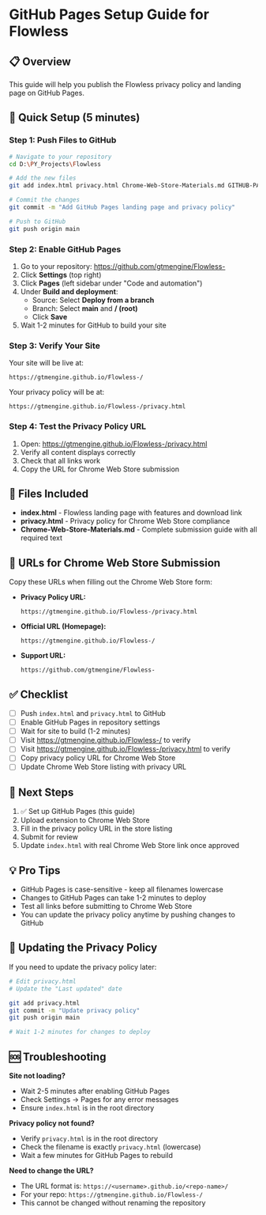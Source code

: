 # GitHub Pages Setup Guide for Flowless

## 📋 Overview
This guide will help you publish the Flowless privacy policy and landing page on GitHub Pages.

## 🚀 Quick Setup (5 minutes)

### Step 1: Push Files to GitHub

```bash
# Navigate to your repository
cd D:\PY_Projects\Flowless

# Add the new files
git add index.html privacy.html Chrome-Web-Store-Materials.md GITHUB-PAGES-SETUP.md

# Commit the changes
git commit -m "Add GitHub Pages landing page and privacy policy"

# Push to GitHub
git push origin main
```

### Step 2: Enable GitHub Pages

1. Go to your repository: https://github.com/gtmengine/Flowless-
2. Click **Settings** (top right)
3. Click **Pages** (left sidebar under "Code and automation")
4. Under **Build and deployment**:
   - Source: Select **Deploy from a branch**
   - Branch: Select **main** and **/ (root)**
   - Click **Save**
5. Wait 1-2 minutes for GitHub to build your site

### Step 3: Verify Your Site

Your site will be live at:
```
https://gtmengine.github.io/Flowless-/
```

Your privacy policy will be at:
```
https://gtmengine.github.io/Flowless-/privacy.html
```

### Step 4: Test the Privacy Policy URL

1. Open: https://gtmengine.github.io/Flowless-/privacy.html
2. Verify all content displays correctly
3. Check that all links work
4. Copy the URL for Chrome Web Store submission

## 📝 Files Included

- **index.html** - Flowless landing page with features and download link
- **privacy.html** - Privacy policy for Chrome Web Store compliance
- **Chrome-Web-Store-Materials.md** - Complete submission guide with all required text

## 🔗 URLs for Chrome Web Store Submission

Copy these URLs when filling out the Chrome Web Store form:

- **Privacy Policy URL:**
  ```
  https://gtmengine.github.io/Flowless-/privacy.html
  ```

- **Official URL (Homepage):**
  ```
  https://gtmengine.github.io/Flowless-/
  ```

- **Support URL:**
  ```
  https://github.com/gtmengine/Flowless-
  ```

## ✅ Checklist

- [ ] Push `index.html` and `privacy.html` to GitHub
- [ ] Enable GitHub Pages in repository settings
- [ ] Wait for site to build (1-2 minutes)
- [ ] Visit https://gtmengine.github.io/Flowless-/ to verify
- [ ] Visit https://gtmengine.github.io/Flowless-/privacy.html to verify
- [ ] Copy privacy policy URL for Chrome Web Store
- [ ] Update Chrome Web Store listing with privacy URL

## 🎯 Next Steps

1. ✅ Set up GitHub Pages (this guide)
2. Upload extension to Chrome Web Store
3. Fill in the privacy policy URL in the store listing
4. Submit for review
5. Update `index.html` with real Chrome Web Store link once approved

## 💡 Pro Tips

- GitHub Pages is case-sensitive - keep all filenames lowercase
- Changes to GitHub Pages can take 1-2 minutes to deploy
- Test all links before submitting to Chrome Web Store
- You can update the privacy policy anytime by pushing changes to GitHub

## 🔄 Updating the Privacy Policy

If you need to update the privacy policy later:

```bash
# Edit privacy.html
# Update the "Last updated" date

git add privacy.html
git commit -m "Update privacy policy"
git push origin main

# Wait 1-2 minutes for changes to deploy
```

## 🆘 Troubleshooting

**Site not loading?**
- Wait 2-5 minutes after enabling GitHub Pages
- Check Settings → Pages for any error messages
- Ensure `index.html` is in the root directory

**Privacy policy not found?**
- Verify `privacy.html` is in the root directory
- Check the filename is exactly `privacy.html` (lowercase)
- Wait a few minutes for GitHub Pages to rebuild

**Need to change the URL?**
- The URL format is: `https://<username>.github.io/<repo-name>/`
- For your repo: `https://gtmengine.github.io/Flowless-/`
- This cannot be changed without renaming the repository
